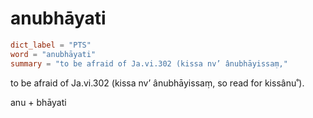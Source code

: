 # anubhāyati

``` toml
dict_label = "PTS"
word = "anubhāyati"
summary = "to be afraid of Ja.vi.302 (kissa nv’ ânubhāyissaṃ,"
```

to be afraid of Ja.vi.302 (kissa nv’ ânubhāyissaṃ, so read for kissânu˚).

anu \+ bhāyati

